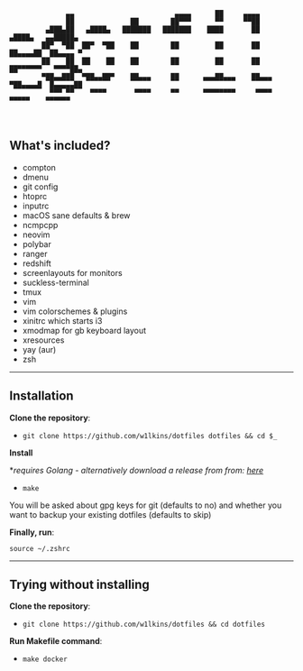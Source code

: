 ```
              ▄▄                         ▄▄▄▄      ██     ▄▄▄▄                         
              ██              ██        ██▀▀▀      ▀▀     ▀▀██                         
         ▄███▄██   ▄████▄   ███████   ███████    ████       ██       ▄████▄   ▄▄█████▄ 
        ██▀  ▀██  ██▀  ▀██    ██        ██         ██       ██      ██▄▄▄▄██  ██▄▄▄▄ ▀ 
        ██    ██  ██    ██    ██        ██         ██       ██      ██▀▀▀▀▀▀   ▀▀▀▀██▄ 
        ▀██▄▄███  ▀██▄▄██▀    ██▄▄▄     ██      ▄▄▄██▄▄▄    ██▄▄▄   ▀██▄▄▄▄█  █▄▄▄▄▄██ 
          ▀▀▀ ▀▀    ▀▀▀▀       ▀▀▀▀     ▀▀      ▀▀▀▀▀▀▀▀     ▀▀▀▀     ▀▀▀▀▀    ▀▀▀▀▀▀  
```

<br>

## What's included?

- compton
- dmenu
- git config
- htoprc
- inputrc
- macOS sane defaults & brew
- ncmpcpp
- neovim
- polybar
- ranger
- redshift
- screenlayouts for monitors
- suckless-terminal
- tmux
- vim
- vim colorschemes & plugins
- xinitrc which starts i3
- xmodmap for gb keyboard layout
- xresources
- yay (aur)
- zsh

---

## Installation

**Clone the repository**:

- `git clone https://github.com/w1lkins/dotfiles dotfiles && cd $_`

**Install**

*_requires Golang - alternatively download a release from from: [here](https://github.com/W1lkins/dotfiles/releases)_

- `make`

You will be asked about gpg keys for git (defaults to no) and whether you want
to backup your existing dotfiles (defaults to skip)

**Finally, run**:

`source ~/.zshrc`

---

## Trying without installing

**Clone the repository**:

- `git clone https://github.com/w1lkins/dotfiles && cd dotfiles`

**Run Makefile command**:

- `make docker`

